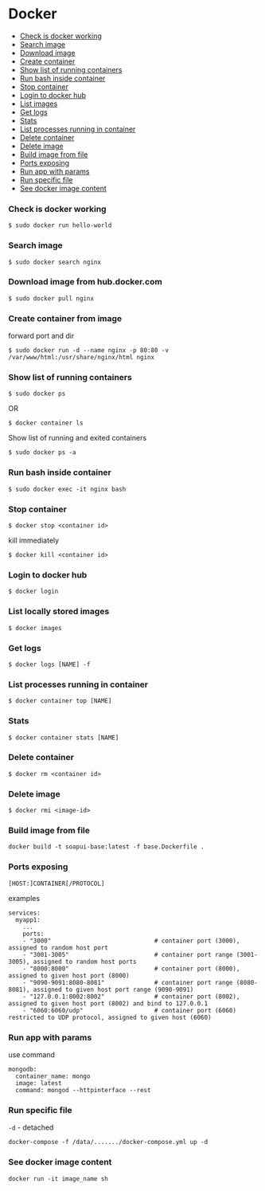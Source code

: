# Docker

* [Check is docker working](#check-is-docker-working)
* [Search image](#search-image)
* [Download image](#download-image-from-hubdockercom)
* [Create container](#create-container-from-image)
* [Show list of running containers](#show-list-of-running-containers)
* [Run bash inside container](#run-bash-inside-container)
* [Stop container](#stop-container)
* [Login to docker hub](#login-to-docker-hub)
* [List images](#list-locally-stored-images)
* [Get logs](#get-logs)
* [Stats](#stats)
* [List processes running in container](#list-processes-running-in-container)
* [Delete container](#delete-container)
* [Delete image](#delete-image)
* [Build image from file](#build-image-from-file)
* [Ports exposing](#ports-exposing)
* [Run app with params](#run-app-with-params)
* [Run specific file](#run-specific-file)
* [See docker image content](#see-docker-image-content)

### Check is docker working
```
$ sudo docker run hello-world 
```
### Search image
```
$ sudo docker search nginx
```
### Download image from hub.docker.com
```
$ sudo docker pull nginx
```

### Create container from image 
forward port and dir
```
$ sudo docker run -d --name nginx -p 80:80 -v /var/www/html:/usr/share/nginx/html nginx 
```

### Show list of running containers
```
$ sudo docker ps
```
OR
```
$ docker container ls
```
Show list of running and exited containers
```
$ sudo docker ps -a
```

### Run bash inside container
```
$ sudo docker exec -it nginx bash
```

### Stop container
```
$ docker stop <container id>
```
kill immediately
```
$ docker kill <container id> 
```

### Login to docker hub
```
$ docker login
```

### List locally stored images
```
$ docker images
```

### Get logs
```
$ docker logs [NAME] -f
```

### List processes running in container
```
$ docker container top [NAME]
```

### Stats
```
$ docker container stats [NAME]
```

### Delete container
```
$ docker rm <container id>
```

### Delete image
```
$ docker rmi <image-id>
```

### Build image from file
```shell
docker build -t soapui-base:latest -f base.Dockerfile .
```

### Ports exposing
```
[HOST:]CONTAINER[/PROTOCOL]
```
examples
```
services:
  myapp1:
    ...
    ports:
    - "3000"                             # container port (3000), assigned to random host port
    - "3001-3005"                        # container port range (3001-3005), assigned to random host ports
    - "8000:8000"                        # container port (8000), assigned to given host port (8000)
    - "9090-9091:8080-8081"              # container port range (8080-8081), assigned to given host port range (9090-9091)
    - "127.0.0.1:8002:8002"              # container port (8002), assigned to given host port (8002) and bind to 127.0.0.1
    - "6060:6060/udp"                    # container port (6060) restricted to UDP protocol, assigned to given host (6060)
```

### Run app with params
use command
```
mongodb:
  container_name: mongo
  image: latest
  command: mongod --httpinterface --rest
```

### Run specific file
`-d` - detached
```shell
docker-compose -f /data/......./docker-compose.yml up -d 
```

### See docker image content
```shell
docker run -it image_name sh
```